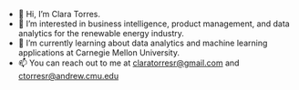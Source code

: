 - 👋 Hi, I’m Clara Torres.
- 👀 I’m interested in business intelligence, product management, and data analytics for the renewable energy industry.
- 🌱 I’m currently learning about data analytics and machine learning applications at Carnegie Mellon University.
- 📫 You can reach out to me at claratorresr@gmail.com and ctorresr@andrew.cmu.edu
<!---
claratorresr/claratorresr is a ✨ special ✨ repository because its `README.md` (this file) appears on your GitHub profile.
You can click the Preview link to take a look at your changes.
--->

